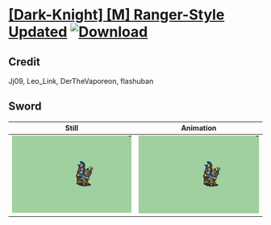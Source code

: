 # [\[Dark-Knight\] \[M\] Ranger-Style Updated](./) [![Download](https://img.shields.io/badge/Download--red?style=social&logo=github)](https://minhaskamal.github.io/DownGit/#/home?url=https://github.com/Klokinator/FE-Repo/tree/main/Battle%20Animations%2FMounted%20-%20Valks%2C%20MKs%2C%20Magi%2F%5BDark-Knight%5D%20%5BM%5D%20Ranger-Style%20Updated%2F1.%20Sword)

## Credit

 Jj09, Leo_Link, DerTheVaporeon, flashuban

## Sword

| Still | Animation |
| :---: | :-------: |
| ![Sword still](./Sword_000.png) | ![Sword animation](./Sword.gif) |

